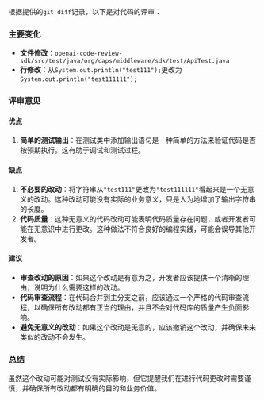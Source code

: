 根据提供的`git diff`记录，以下是对代码的评审：

### 主要变化
- **文件修改**：`openai-code-review-sdk/src/test/java/org/caps/middleware/sdk/test/ApiTest.java`
- **行修改**：从`System.out.println("test111");`更改为`System.out.println("test111111");`

### 评审意见

#### 优点
1. **简单的测试输出**：在测试类中添加输出语句是一种简单的方法来验证代码是否按预期执行。这有助于调试和测试过程。

#### 缺点
1. **不必要的改动**：将字符串从`"test111"`更改为`"test111111"`看起来是一个无意义的改动。这种改动可能没有实际的业务意义，只是人为地增加了输出字符串的长度。
2. **代码质量**：这种无意义的代码改动可能表明代码质量存在问题，或者开发者可能在无意识中进行更改。这种做法不符合良好的编程实践，可能会误导其他开发者。

#### 建议
- **审查改动的原因**：如果这个改动是有意为之，开发者应该提供一个清晰的理由，说明为什么需要这样的改动。
- **代码审查流程**：在代码合并到主分支之前，应该通过一个严格的代码审查流程，以确保所有改动都有正当的理由，并且不会对代码库的质量产生负面影响。
- **避免无意义的改动**：如果这个改动是无意的，应该撤销这个改动，并确保未来类似的改动不会发生。

### 总结
虽然这个改动可能对测试没有实际影响，但它提醒我们在进行代码更改时需要谨慎，并确保所有改动都有明确的目的和业务价值。
